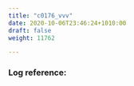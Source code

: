 ```yaml
---
title: "c0176_vvv"
date: 2020-10-06T23:46:24+1010:00
draft: false
weight: 11762

---
```


### Log reference: <no value>

```
